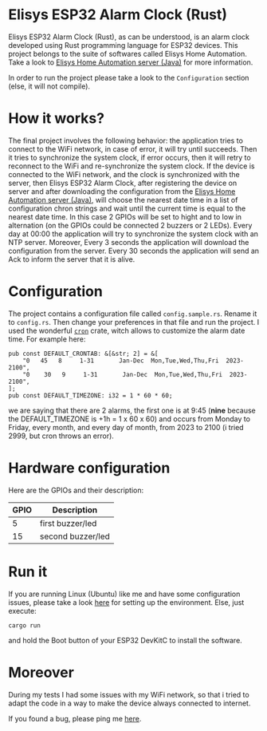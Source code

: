 # Elisys ESP32 Alarm Clock (Rust)

Elisys ESP32 Alarm Clock (Rust), as can be understood, is an alarm clock developed using Rust programming language for ESP32 devices. This project belongs to the suite of softwares called Elisys Home Automation. Take a look to [Elisys Home Automation server (Java)](https://github.com/goto-eof/elisys-home-automation-server-java) for more information.

In order to run the project please take a look to the `Configuration` section (else, it will not compile).

# How it works?

The final project involves the following behavior:
the application tries to connect to the WiFi network, in case of error, it will try until succeeds. Then it tries to synchronize the system clock, if error occurs, then it will retry to reconnect to the WiFi and re-synchronize the system clock. If the device is connected to the WiFi network, and the clock is synchronized with the server, then Elisys ESP32 Alarm Clock, after registering the device on server and after downloading the configuration from the [Elisys Home Automation server (Java)](https://github.com/goto-eof/elisys-home-automation-server-java), will choose the nearest date time in a list of configuration chron strings and wait until the current time is equal to the nearest date time. In this case 2 GPIOs will be set to hight and to low in alternation (on the GPIOs could be connected 2 buzzers or 2 LEDs). Every day at 00:00 the application will try to synchronize the system clock with an NTP server. Moreover, Every 3 seconds the application will download the configuration from the server. Every 30 seconds the application will send an Ack to inform the server that it is alive.

# Configuration

The project contains a configuration file called `config.sample.rs`. Rename it to `config.rs`. Then change your preferences in that file and run the project.
I used the wonderful [`cron`](https://crates.io/crates/cron) crate, witch allows to customize the alarm date time.
For example here:

```
pub const DEFAULT_CRONTAB: &[&str; 2] = &[
    "0   45   8     1-31       Jan-Dec  Mon,Tue,Wed,Thu,Fri  2023-2100",
    "0    30   9     1-31       Jan-Dec  Mon,Tue,Wed,Thu,Fri  2023-2100",
];
pub const DEFAULT_TIMEZONE: i32 = 1 * 60 * 60;
```

we are saying that there are 2 alarms, the first one is at 9:45 (**nine** because the DEFAULT_TIMEZONE is +1h = 1 x 60 x 60) and occurs from Monday to Friday, every month, and every day of month, from 2023 to 2100 (i tried 2999, but cron throws an error).

# Hardware configuration

Here are the GPIOs and their description:

| GPIO | Description       |
| ---- | ----------------- |
| 5    | first buzzer/led  |
| 15   | second buzzer/led |

# Run it

If you are running Linux (Ubuntu) like me and have some configuration issues, please take a look [here](https://dodu.it/esp32-rust-configure-environment-linux-ubuntu/) for setting up the environment. Else, just execute:

```
cargo run
```

and hold the Boot button of your ESP32 DevKitC to install the software.

# Moreover

During my tests I had some issues with my WiFi network, so that i tried to adapt the code in a way to make the device always connected to internet.

If you found a bug, please ping me [here](https://andre-i.eu/#contactme).
